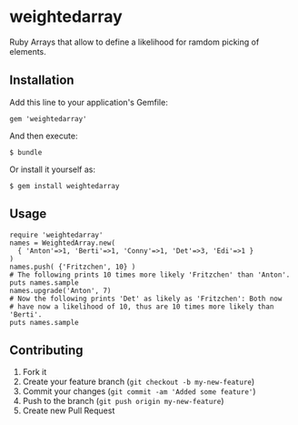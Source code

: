weightedarray
=============

Ruby Arrays that allow to define a likelihood for ramdom picking of elements.

## Installation

Add this line to your application's Gemfile:

    gem 'weightedarray'

And then execute:

    $ bundle

Or install it yourself as:

    $ gem install weightedarray

## Usage

    require 'weightedarray'
    names = WeightedArray.new(
      { 'Anton'=>1, 'Berti'=>1, 'Conny'=>1, 'Det'=>3, 'Edi'=>1 }
    )
    names.push( {'Fritzchen', 10} )
    # The following prints 10 times more likely 'Fritzchen' than 'Anton'.
    puts names.sample
    names.upgrade('Anton', 7)
    # Now the following prints 'Det' as likely as 'Fritzchen': Both now
    # have now a likelihood of 10, thus are 10 times more likely than 'Berti'.
    puts names.sample

## Contributing

1. Fork it
2. Create your feature branch (`git checkout -b my-new-feature`)
3. Commit your changes (`git commit -am 'Added some feature'`)
4. Push to the branch (`git push origin my-new-feature`)
5. Create new Pull Request

